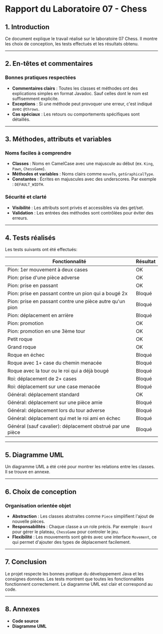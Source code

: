 # Rapport du Laboratoire 07 - Chess

## 1. Introduction
Ce document explique le travail réalisé sur le laboratoire 07 Chess. Il montre les choix de conception, les tests effectués et les résultats obtenu.

---

## 2. En-têtes et commentaires

### Bonnes pratiques respectées
- **Commentaires clairs** : Toutes les classes et méthodes ont des explications simples en format Javadoc. Sauf celles dont le nom est suffisemment explicite.
- **Exceptions** : Si une méthode peut provoquer une erreur, c'est indiqué avec `@throws`.
- **Cas spéciaux** : Les retours ou comportements spécifiques sont détaillés.
---

## 3. Méthodes, attributs et variables

### Noms faciles à comprendre
- **Classes** : Noms en CamelCase avec une majuscule au début (ex. `King`, `Pawn`, `ChessGame`).
- **Méthodes et variables** : Noms clairs comme `moveTo`, `getGraphicalType`.
- **Constantes** : Écrites en majuscules avec des underscores. Par exemple : `DEFAULT_WIDTH`.

### Sécurité et clarté
- **Visibilité** : Les attributs sont privés et accessibles via des get/set.
- **Validation** : Les entrées des méthodes sont contrôlées pour éviter des erreurs.

---

## 4. Tests réalisés

Les tests suivants ont été effectués:

| Fonctionnalité                                             | Résultat |
|------------------------------------------------------------|----------|
| Pion: 1er mouvement à deux cases                           | OK       |
| Pion: prise d'une pièce adverse                            | OK       |
| Pion: prise en passant                                     | OK       |
| Pion: prise en passant contre un pion qui a bougé 2x       | Bloqué   |
| Pion: prise en passant contre une pièce autre qu'un pion   | Bloqué   |
| Pion: déplacement en arrière                               | Bloqué   |
| Pion: promotion                                            | OK       |
| Pion: promotion en une 3ème tour                           | OK       |
| Petit roque                                                | OK       |
| Grand roque                                                | OK       |
| Roque en échec                                             | Bloqué   |
| Roque avec 1+ case du chemin menacée                       | Bloqué   |
| Roque avec la tour ou le roi qui a déjà bougé              | Bloqué   |
| Roi: déplacement de 2+ cases                               | Bloqué   |
| Roi: déplacement sur une case menacée                      | Bloqué   |
| Général: déplacement standard                              | OK       |
| Général: déplacement sur une pièce amie                    | Bloqué   |
| Général: déplacement lors du tour adverse                  | Bloqué   |
| Général: déplacement qui met le roi ami en échec           | Bloqué   |
| Général (sauf cavalier): déplacement obstrué par une pièce | Bloqué   |

---

## 5. Diagramme UML

Un diagramme UML a été créé pour montrer les relations entre les classes. Il se trouve en annexe.

---

## 6. Choix de conception

### Organisation orientée objet
- **Abstraction** : Les classes abstraites comme `Piece` simplifient l'ajout de nouvelle pièces.
- **Responsabilités** : Chaque classe a un role précis. Par exemple : `Board` pour gérer le plateau, `ChessGame` pour controler le jeu.
- **Flexibilité** : Les mouvements sont gérés avec une interface `Movement`, ce qui permet d'ajouter des types de déplacement facilement.

---

## 7. Conclusion
Le projet respecte les bonnes pratique du développement Java et les consignes données. Les tests montrent que toutes les fonctionnalités fonctionnent correctement. Le diagramme UML est clair et correspond au code.

---

## 8. Annexes
- **Code source** 
- **Diagramme UML** 

